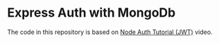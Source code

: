# Express Auth with MongoDb

The code in this repository is based on
[Node Auth Tutorial (JWT)](https://youtu.be/SnoAwLP1a-0)
video.
